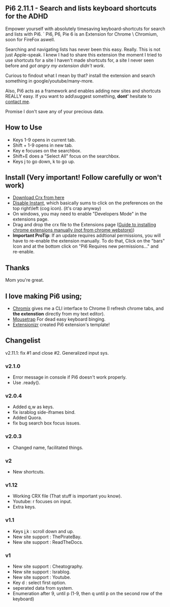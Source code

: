 ## Pi6 2.11.1 - Search and lists keyboard shortcuts for the ADHD
Empower yourself with absolutely timesaving keyboard-shortcuts for search and lists with Pi6.
`
Pi6, P6, Pie 6 is an Extension for Chrome \ Chromium, soon for FireFox aswell.

Searching and navigating lists has never been this easy. Really. This is not just Apple-speak.
I knew I had to share this extension the moment I tried to use shortcuts for a site I haven't made shortcuts for, a site I never seen before and *got angry my extension didn't work*.

Curious to findout what I mean by that? install the extension and search something in google/youtube/many-more.

Also, Pi6 acts as a framework and enables adding new sites and shortcuts REALLY easy. If you want to add\suggest something, **dont'** hesitate to [contact me](364saga@gmail.com).

Promise I don't save any of your precious data.

## How to Use
 - Keys 1-9 opens in current tab.
 - Shift + 1-9 opens in new tab.
 - Key e focuses on the searchbox.
 - Shift+E does a "Select All" focus on the searchbox.
 - Keys j to go down, k to go up.

## Install (Very important! Follow carefully or won't work)
- [Download Crx from here](https://github.com/wildeyes/Pi6/raw/master/pi6.crx)
- [Disable Instant](https://www.google.com/search?q=disable+google+instant), which basically sums to click on the preferences on the top right\left (cog icon). (it's crap anyway)
- On windows, you may need to enable "Developers Mode" in the extensions page.
- Drag and drop the crx file to the Extensions page ([Guide to installing chrome extensions manually (not from chrome webstore)](https://www.google.com/search?q=how+to+install+chrome+extensions+manually))
- **Important ProTip**: If an update requires addtional permissions, you will have to re-enable the extension manually. To do that, Click on the "bars" Icon and at the bottom click on "Pi6 Requires new permissions..." and re-enable.

## Thanks
Mom you're great.

## I love making Pi6 using;
- [Chromix](https://github.com/smblott-github/chromix) gives me a CLI interface to Chrome (I refresh chrome tabs, and **the extenstion** directly from my text editor).
- [Mousetrap](http://craig.is/killing/mice) For dead easy keyboard binging.
- [Extensionizr](http://extensionizr.com) created Pi6 extension's template!

## Changelist

v2.11.1: fix #1 and close #2. Generalized input sys.

### v2.1.0
- Error message in console if Pi6 doesn't work properly.
- Use .ready().

### v2.0.4
- Added q,w as keys.
- fix israblog side-iframes bind.
- Added Quora.
- fix bug search box focus issues.

### v2.0.3
 - Changed name, facilitated things.

### v2
 - New shortcuts.

### v1.12
 - Working CRX file (That stuff is important you know).
 - Youtube: r focuses on input.
 - Extra keys.

### v1.1
 - Keys j,k : scroll down and up.
 - New site support : ThePirateBay.
 - New site support : ReadTheDocs.

### v1
 - New site support : Cheatography.
 - New site support : Israblog.
 - New site support : Youtube.
 - Key d : select first option.
 - seperated data from system.
 - Enumeration after 9, until p (1-9, then q until p on the second row of the keyboard)